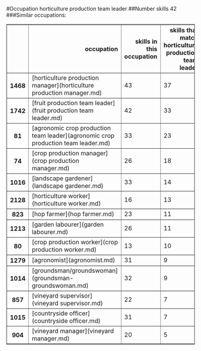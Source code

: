#Occupation horticulture production team leader
##Number skills 42
###Similar occupations:
<table border="1" class="dataframe">
  <thead>
    <tr style="text-align: right;">
      <th></th>
      <th>occupation</th>
      <th>skills in this occupation</th>
      <th>skills that match horticulture production team leader</th>
      <th>percentage match with horticulture production team leader</th>
      <th>skills not in horticulture production team leader</th>
    </tr>
  </thead>
  <tbody>
    <tr>
      <th>1468</th>
      <td>[horticulture production manager](horticulture production manager.md)</td>
      <td>43</td>
      <td>37</td>
      <td>0.880952</td>
      <td>6</td>
    </tr>
    <tr>
      <th>1742</th>
      <td>[fruit production team leader](fruit production team leader.md)</td>
      <td>42</td>
      <td>33</td>
      <td>0.785714</td>
      <td>9</td>
    </tr>
    <tr>
      <th>81</th>
      <td>[agronomic crop production team leader](agronomic crop production team leader.md)</td>
      <td>33</td>
      <td>23</td>
      <td>0.547619</td>
      <td>10</td>
    </tr>
    <tr>
      <th>74</th>
      <td>[crop production manager](crop production manager.md)</td>
      <td>26</td>
      <td>18</td>
      <td>0.428571</td>
      <td>8</td>
    </tr>
    <tr>
      <th>1016</th>
      <td>[landscape gardener](landscape gardener.md)</td>
      <td>33</td>
      <td>14</td>
      <td>0.333333</td>
      <td>19</td>
    </tr>
    <tr>
      <th>2128</th>
      <td>[horticulture worker](horticulture worker.md)</td>
      <td>16</td>
      <td>13</td>
      <td>0.309524</td>
      <td>3</td>
    </tr>
    <tr>
      <th>823</th>
      <td>[hop farmer](hop farmer.md)</td>
      <td>23</td>
      <td>11</td>
      <td>0.261905</td>
      <td>12</td>
    </tr>
    <tr>
      <th>1213</th>
      <td>[garden labourer](garden labourer.md)</td>
      <td>26</td>
      <td>11</td>
      <td>0.261905</td>
      <td>15</td>
    </tr>
    <tr>
      <th>80</th>
      <td>[crop production worker](crop production worker.md)</td>
      <td>13</td>
      <td>10</td>
      <td>0.238095</td>
      <td>3</td>
    </tr>
    <tr>
      <th>1279</th>
      <td>[agronomist](agronomist.md)</td>
      <td>31</td>
      <td>9</td>
      <td>0.214286</td>
      <td>22</td>
    </tr>
    <tr>
      <th>1014</th>
      <td>[groundsman/groundswoman](groundsman-groundswoman.md)</td>
      <td>32</td>
      <td>9</td>
      <td>0.214286</td>
      <td>23</td>
    </tr>
    <tr>
      <th>857</th>
      <td>[vineyard supervisor](vineyard supervisor.md)</td>
      <td>22</td>
      <td>7</td>
      <td>0.166667</td>
      <td>15</td>
    </tr>
    <tr>
      <th>1015</th>
      <td>[countryside officer](countryside officer.md)</td>
      <td>31</td>
      <td>7</td>
      <td>0.166667</td>
      <td>24</td>
    </tr>
    <tr>
      <th>904</th>
      <td>[vineyard manager](vineyard manager.md)</td>
      <td>20</td>
      <td>5</td>
      <td>0.119048</td>
      <td>15</td>
    </tr>
  </tbody>
</table>
